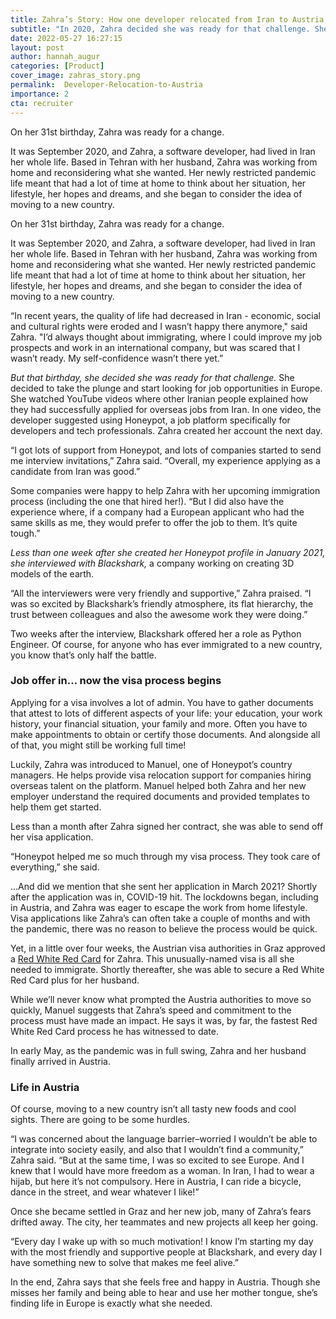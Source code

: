 ```yaml
---
title: Zahra’s Story: How one developer relocated from Iran to Austria
subtitle: "In 2020, Zahra decided she was ready for that challenge. She decided to take the plunge and start looking for job opportunities in Europe."
date: 2022-05-27 16:27:15
layout: post
author: hannah_augur
categories: [Product]
cover_image: zahras_story.png
permalink:  Developer-Relocation-to-Austria
importance: 2
cta: recruiter
---
```


On her 31st birthday, Zahra was ready for a change.

It was September 2020, and Zahra, a software developer, had lived in Iran her whole life. Based in Tehran with her husband, Zahra was working from home and reconsidering what she wanted. Her newly restricted pandemic life meant that had a lot of time at home to think about her situation, her lifestyle, her hopes and dreams, and she began to consider the idea of moving to a new country.

<!--more-->

On her 31st birthday, Zahra was ready for a change.

It was September 2020, and Zahra, a software developer, had lived in Iran her whole life. Based in Tehran with her husband, Zahra was working from home and reconsidering what she wanted. Her newly restricted pandemic life meant that had a lot of time at home to think about her situation, her lifestyle, her hopes and dreams, and she began to consider the idea of moving to a new country.

“In recent years, the quality of life had decreased in Iran - economic, social and cultural rights were eroded and I wasn’t happy there anymore," said Zahra. "I’d always thought about immigrating, where I could improve my job prospects and work in an international company, but was scared that I wasn’t ready. My self-confidence wasn’t there yet.”

*But that birthday, she decided she was ready for that challenge.* She decided to take the plunge and start looking for job opportunities in Europe. She watched YouTube videos where other Iranian people explained how they had successfully applied for overseas jobs from Iran. In one video, the developer suggested using Honeypot, a job platform specifically for developers and tech professionals. Zahra created her account the next day.

“I got lots of support from Honeypot, and lots of companies started to send me interview invitations,” Zahra said. “Overall, my experience applying as a candidate from Iran was good.”

Some companies were happy to help Zahra with her upcoming immigration process (including the one that hired her!). “But I did also have the experience where, if a company had a European applicant who had the same skills as me, they would prefer to offer the job to them. It’s quite tough.”

*Less than one week after she created her Honeypot profile in January 2021, she interviewed with Blackshark,* a company working on creating 3D models of the earth.

“All the interviewers were very friendly and supportive,” Zahra praised. “I was so excited by Blackshark’s friendly atmosphere, its flat hierarchy, the trust between colleagues and also the awesome work they were doing.”

Two weeks after the interview, Blackshark offered her a role as Python Engineer. Of course, for anyone who has ever immigrated to a new country, you know that’s only half the battle.

### Job offer in… now the visa process begins

Applying for a visa involves a lot of admin. You have to gather documents that attest to lots of different aspects of your life: your education, your work history, your financial situation, your family and more. Often you have to make appointments to obtain or certify those documents. And alongside all of that, you might still be working full time! 

Luckily, Zahra was introduced to Manuel, one of Honeypot’s country managers. He helps provide visa relocation support for companies hiring overseas talent on the platform. Manuel helped both Zahra and her new employer understand the required documents and provided templates to help them get started.

Less than a month after Zahra signed her contract, she was able to send off her visa application. 

“Honeypot helped me so much through my visa process. They took care of everything,” she said.

...And did we mention that she sent her application in March 2021? Shortly after the application was in, COVID-19 hit. The lockdowns began, including in Austria, and Zahra was eager to escape the work from home lifestyle. Visa applications like Zahra’s can often take a couple of months and with the pandemic, there was no reason to believe the process would be quick.

Yet, in a little over four weeks, the Austrian visa authorities in Graz approved a [Red White Red Card](https://blog.honeypot.io/austria-work-visa-developers/) for Zahra. This unusually-named visa is all she needed to immigrate. Shortly thereafter, she was able to secure a Red White Red Card plus for her husband.

While we’ll never know what prompted the Austria authorities to move so quickly, Manuel suggests that Zahra’s speed and commitment to the process must have made an impact. He says it was, by far, the fastest Red White Red Card process he has witnessed to date.

In early May, as the pandemic was in full swing, Zahra and her husband finally arrived in Austria.

### Life in Austria

Of course, moving to a new country isn’t all tasty new foods and cool sights. There are going to be some hurdles.

“I was concerned about the language barrier–worried I wouldn’t be able to integrate into society easily, and also that I wouldn’t find a community,” Zahra said. “But at the same time, I was so excited to see Europe. And I knew that I would have more freedom as a woman. In Iran, I had to wear a hijab, but here it’s not compulsory. Here in Austria, I can ride a bicycle, dance in the street, and wear whatever I like!”

Once she became settled in Graz and her new job, many of Zahra’s fears drifted away. The city, her teammates and new projects all keep her going.

“Every day I wake up with so much motivation! I know I’m starting my day with the most friendly and supportive people at Blackshark, and every day I have something new to solve that makes me feel alive.” 

In the end, Zahra says that she feels free and happy in Austria. Though she misses her family and being able to hear and use her mother tongue, she’s finding life in Europe is exactly what she needed.
